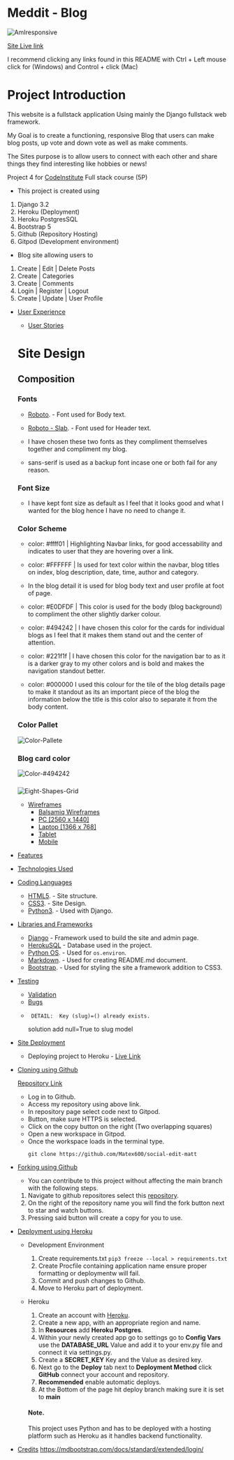 # Meddit - Blog

![AmIresponsive](documentation/readme_images/amiresponsive.PNG)

[Site Live link](https://project4-matt-ci.herokuapp.com/)

I recommend clicking any links found in this README with Ctrl + Left mouse click for (Windows) and Control + click (Mac) 
# Project Introduction

This website is a fullstack application Using mainly the Django fullstack web framework.

My Goal is to create a functioning, responsive Blog that users can make blog posts, up vote and down vote as well as make comments.

The Sites purpose is to allow users to connect with each other and share things they find interesting like hobbies or news!

Project 4 for [CodeInstitute](https://codeinstitute.net/) Full stack course (5P)


 * This project is created using
  1. Django 3.2
  2. Heroku (Deployment)
  3. Heroku PostgresSQL
  4. Bootstrap 5
  5. Github (Repository Hosting)
  6. Gitpod (Development environment)

  * Blog site allowing users to
  1. Create | Edit | Delete Posts
  2. Create | Categories
  3. Create | Comments
  4. Login | Register | Logout
  5. Create | Update | User Profile

- [User Experience](#user-experience)
  * [User Stories](#user-stories)
  # Site Design

  ## Composition

  ### Fonts 
    * [Roboto](https://fonts.google.com/specimen/Roboto). - Font used for Body text.
    * [Roboto - Slab](https://fonts.google.com/specimen/Roboto+Slab?query=roboto+slab). - Font used for Header text.

    * I have chosen these two fonts as they compliment themselves together and compliment my blog.

    * sans-serif is used as a backup font incase one or both fail for any reason.
  ### Font Size
    
    * I have kept font size as default as I feel that it looks good and what I wanted for the blog hence I have no need to change it.

  ### Color Scheme

    * color: #ffff01 | Highlighting Navbar links, for good accessability and indicates to user that they are hovering over a link.

    * color: #FFFFFF | Is used for text color within the navbar, blog titles on index, blog description, date, time, author and category.

    * In the blog detail it is used for blog body text and user profile at foot of page.

    * color: #E0DFDF | This color is used for the body (blog background) to compliment the other slightly darker colour.

    * color: #494242 | I have chosen this color for the cards for individual blogs as I feel that it makes them stand out and the center of attention.

    * color: #221f1f | I have chosen this color for the navigation bar to as it is a darker gray to my other colors and is bold and makes the navigation standout better.

    * color: #000000 I used this colour for the tile of the blog details page to make it standout as its an important piece of the blog the information below the title is this color also to separate it from the body content.

    ### Color Pallet
    
    ![Color-Pallete](documentation/readme_images/colourpallete.PNG)
    ### Blog card color

    ![Color-#494242](documentation/readme_images/color494242.PNG)

    ### 

    ![Eight-Shapes-Grid](documentation/readme_images/contrastgrid.PNG)

  * [Wireframes](#wireframes)
    + [Balsamiq Wireframes](#balsamiq-wireframes)
    + [PC [2560 x 1440]](#pc--2560-x-1440-)
    + [Laptop [1366 x 768]](#laptop--1366-x-768-)
    + [Tablet](#tablet)
    + [Mobile](#mobile)
- [Features](#features)
- [Technologies Used](#technologies-used)
- [Coding Languages](#coding-languages)
  * [HTML5](https://en.wikipedia.org/wiki/HTML5). - Site structure.
  * [CSS3](https://en.wikipedia.org/wiki/CSS). - Site Design.
  * [Python3](https://en.wikipedia.org/wiki/Python_(programming_language)). - Used with Django.
- [Libraries and Frameworks](#libraries-and-tools)
  * [Django](https://www.djangoproject.com/) - Framework used to build the site and admin page.
  * [HerokuSQL](https://www.heroku.com/postgres) - Database used in the project.
  * [Python OS](https://docs.python.org/3/library/os.html). - Used for ```os.environ```.
  * [Markdown](https://en.wikipedia.org/wiki/Markdown). - Used for creating README.md document.
  * [Bootstrap](https://getbootstrap.com/). - Used for styling the site a framework addition to CSS3.
- [Testing](#testing)
  * [Validation](#validation)
  * [Bugs](#bugs)
   * ```
      DETAIL:  Key (slug)=() already exists.
     ``` 
     solution add null=True to slug model
- [Site Deployment](#site-deployment)
  * Deploying project to Heroku - [Live Link](https://project4-matt-ci.herokuapp.com/)
- [Cloning using Github](#cloning-using-Github)

    [Repository Link](https://github.com/Matex600/social-edit-matt)
    * Log in to Github.
    * Access my repository using above link.
    * In repository page select code next to Gitpod.
    * Button, make sure HTTPS is selected.
    * Click on the copy button on the right (Two overlapping squares)
    * Open a new workspace in Gitpod.
    * Once the workspace loads in the terminal type.
        ```
        git clone https://github.com/Matex600/social-edit-matt
        ```

- [Forking using Github](#Forking-using-Github)
    * You can contribute to this project without affecting the main branch with the following steps.
  1. Navigate to github repositores select this [repository](https://github.com/Matex600/social-edit-matt).
  2. On the right of the repository name you will find the fork button next to star and watch buttons.
  3. Pressing said button will create a copy for you to use.

- [Deployment using Heroku](#Deployment-usingHeroku)
  * Development Environment
    1. Create requirements.txt ```pip3 freeze --local > requirements.txt```
    2. Create Procfile containing application name ensure proper formatting or deploymentw will fail.
    3. Commit and push changes to Github.
    4. Move to Heroku part of deployment.

  * Heroku
    1. Create an account with [Heroku](https://signup.heroku.com/).
    2. Create a new app, with an appropriate region and name.
    3. In **Resources** add **Heroku Postgres**.
    4. Within your newly created app
    go to settings go to **Config Vars**
    use the **DATABASE_URL** Value and add it to your env.py file and connect it via settings.py.
    5. Create a **SECRET_KEY** Key and the Value as desired key.
    6. Next go to the **Deploy** tab next to **Deployment Method** click **GitHub** connect your account and repository.
    7. **Recommended** enable automatic deploys.
    8. At the Bottom of the page hit deploy branch making sure it is set to **main**

    #### **Note.**
    This project uses Python and has to be deployed with a hosting platform such as Heroku as it handles backend functionality.
- [Credits](#credits)
https://mdbootstrap.com/docs/standard/extended/login/